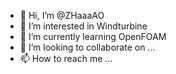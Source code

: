 - 👋 Hi, I’m @ZHaaaAO
- 👀 I’m interested in Windturbine 
- 🌱 I’m currently learning OpenFOAM
- 💞️ I’m looking to collaborate on ...
- 📫 How to reach me ...

<!---
ZHaaaAO/ZHaaaAO is a ✨ special ✨ repository because its `README.md` (this file) appears on your GitHub profile.
You can click the Preview link to take a look at your changes.
--->
